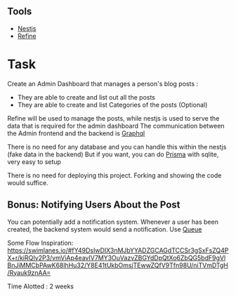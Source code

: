 ## Tools
- [Nestjs](https://docs.nestjs.com/)
- [Refine](https://refine.dev/)

# Task
Create an Admin Dashboard that manages a person's blog posts :
- They are able to create and list out all the posts
- They are able to create and list Categories of the posts (Optional)

Refine will be used to manage the posts, while nestjs is used to serve the data that is required for the admin dashboard
The communication between the Admin frontend and the backend is [Graphql](https://docs.nestjs.com/graphql/quick-start)

There is no need for any database and you can handle this within the nestjs (fake data in the backend)
But if you want, you can do [Prisma](https://docs.nestjs.com/recipes/prisma#set-up-prisma) with sqlite, very easy to setup

There is no need for deploying this project. Forking and showing the code would suffice.


## Bonus: Notifying Users About the Post
You can potentially add a notification system. Whenever a user has been created, the backend system would send a notification.
Use [Queue](https://docs.bullmq.io/)

Some Flow Inspiration: 
https://swimlanes.io/#fY49DsIwDIX3nMJbYYADZGCAGdTCCSr3gSxFsZQ4PX+r/kiRQIy2P3/vmViAp4eavIV7MY3OuVazvZBGYdDpQtXo6ZbQG5bdF9gVlBnJiMMCbPAwK68lhHu32/Y8E41tUkbOmsjTEwwZQfV9Tfn98U/niTVmDTgH/Ryauk9znAA=


Time Alotted : 2 weeks
